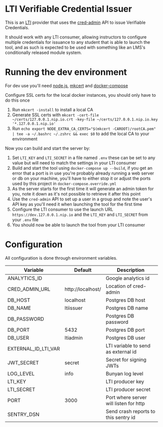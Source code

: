 LTI Verifiable Credential Issuer
================================

This is an [LTI](https://www.imsglobal.org/activity/learning-tools-interoperability) provider that uses the [cred-admin](https://github.com/digitalcredentials/cred-admin) API to issue Verifiable Credentials.

It should work with any LTI consumer, allowing instructors to configure multiple credentials for issuance to any student that is able to launch the tool, and as such is expected to be used with something like an LMS's conditionally released module system.

Running the dev environment
===========================

For dev use you'll need [node.js](https://nodejs.org/en/), [mkcert](https://github.com/FiloSottile/mkcert) and [docker-compose](https://docs.docker.com/compose/install/)

Configure SSL certs for the local docker instances, you should only have to do this once

1. Run `mkcert -install` to install a local CA
2. Generate SSL certs with `mkcert -cert-file ~/certs/127.0.0.1.nip.io.crt -key-file ~/certs/127.0.0.1.nip.io.key '*.127.0.0.1.nip.io'`
3. Run `echo export NODE_EXTRA_CA_CERTS="$(mkcert -CAROOT)/rootCA.pem" | tee -a ~/.bashrc ~/.zshrc && exec $0` to add the local CA to your environment

Now you can build and start the server by:

1. Set `LTI_KEY` and `LTI_SECRET` in a file named `.env` these can be set to any value but will need to match the settings in your LTI consumer
2. Build and start the tool using `docker-compose up --build`, if you get an error that a port is in use you're probably already running a web server or db on your machine, you'll have to either stop it or adjust the ports used by this project in `docker-compose.override.yml`
3. As the server starts for the first time it will generate an admin token for you, note it down as it's not possible to retrieve it after this point
4. Use the `cred-admin` API to set up a user in a group and note the user's API key as you'll need it when launching the tool for the first time
5. Configure the LTI consumer to use the launch URL `https://dev.127.0.0.1.nip.io` and the `LTI_KEY` and `LTI_SECRET` from your `.env` file
6. You should now be able to launch the tool from your LTI consumer

Configuration
=============

All configuration is done through environment variables.

|Variable           |Default          |Description                           |
|-------------------|-----------------|--------------------------------------|
|ANALYTICS_ID       |                 |Google analytics id                   |
|CRED_ADMIN_URL     |http://localhost/|Location of cred-admin                |
|DB_HOST            |localhost        |Postgres DB host                      |
|DB_NAME            |ltiissuer        |Postgres DB name                      |
|DB_PASSWORD        |                 |Postgres DB password                  |
|DB_PORT            |5432             |Postgres DB port                      |
|DB_USER            |ltiadmin         |Postgres DB user                      |
|EXTERNAL_ID_LTI_VAR|                 |LTI variable to send as external id   |
|JWT_SECRET         |secret           |Secret for signing JWTs               |
|LOG_LEVEL          |info             |Bunyan log level                      |
|LTI_KEY            |                 |LTI producer key                      |
|LTI_SECRET         |                 |LTI producer secret                   |
|PORT               |3000             |Port where server will listen for http|
|SENTRY_DSN         |                 |Send crash reports to this sentry id  |

